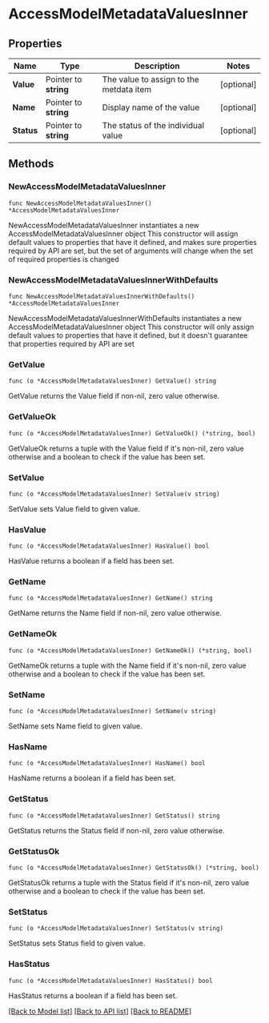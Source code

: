 # AccessModelMetadataValuesInner

## Properties

Name | Type | Description | Notes
------------ | ------------- | ------------- | -------------
**Value** | Pointer to **string** | The value to assign to the metdata item | [optional] 
**Name** | Pointer to **string** | Display name of the value | [optional] 
**Status** | Pointer to **string** | The status of the individual value | [optional] 

## Methods

### NewAccessModelMetadataValuesInner

`func NewAccessModelMetadataValuesInner() *AccessModelMetadataValuesInner`

NewAccessModelMetadataValuesInner instantiates a new AccessModelMetadataValuesInner object
This constructor will assign default values to properties that have it defined,
and makes sure properties required by API are set, but the set of arguments
will change when the set of required properties is changed

### NewAccessModelMetadataValuesInnerWithDefaults

`func NewAccessModelMetadataValuesInnerWithDefaults() *AccessModelMetadataValuesInner`

NewAccessModelMetadataValuesInnerWithDefaults instantiates a new AccessModelMetadataValuesInner object
This constructor will only assign default values to properties that have it defined,
but it doesn't guarantee that properties required by API are set

### GetValue

`func (o *AccessModelMetadataValuesInner) GetValue() string`

GetValue returns the Value field if non-nil, zero value otherwise.

### GetValueOk

`func (o *AccessModelMetadataValuesInner) GetValueOk() (*string, bool)`

GetValueOk returns a tuple with the Value field if it's non-nil, zero value otherwise
and a boolean to check if the value has been set.

### SetValue

`func (o *AccessModelMetadataValuesInner) SetValue(v string)`

SetValue sets Value field to given value.

### HasValue

`func (o *AccessModelMetadataValuesInner) HasValue() bool`

HasValue returns a boolean if a field has been set.

### GetName

`func (o *AccessModelMetadataValuesInner) GetName() string`

GetName returns the Name field if non-nil, zero value otherwise.

### GetNameOk

`func (o *AccessModelMetadataValuesInner) GetNameOk() (*string, bool)`

GetNameOk returns a tuple with the Name field if it's non-nil, zero value otherwise
and a boolean to check if the value has been set.

### SetName

`func (o *AccessModelMetadataValuesInner) SetName(v string)`

SetName sets Name field to given value.

### HasName

`func (o *AccessModelMetadataValuesInner) HasName() bool`

HasName returns a boolean if a field has been set.

### GetStatus

`func (o *AccessModelMetadataValuesInner) GetStatus() string`

GetStatus returns the Status field if non-nil, zero value otherwise.

### GetStatusOk

`func (o *AccessModelMetadataValuesInner) GetStatusOk() (*string, bool)`

GetStatusOk returns a tuple with the Status field if it's non-nil, zero value otherwise
and a boolean to check if the value has been set.

### SetStatus

`func (o *AccessModelMetadataValuesInner) SetStatus(v string)`

SetStatus sets Status field to given value.

### HasStatus

`func (o *AccessModelMetadataValuesInner) HasStatus() bool`

HasStatus returns a boolean if a field has been set.


[[Back to Model list]](../README.md#documentation-for-models) [[Back to API list]](../README.md#documentation-for-api-endpoints) [[Back to README]](../README.md)


